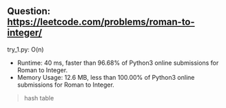 Question: https://leetcode.com/problems/roman-to-integer/
---

try_1.py: O(n)

* Runtime: 40 ms, faster than 96.68% of Python3 online submissions for Roman to Integer.
* Memory Usage: 12.6 MB, less than 100.00% of Python3 online submissions for Roman to Integer.

> hash table
